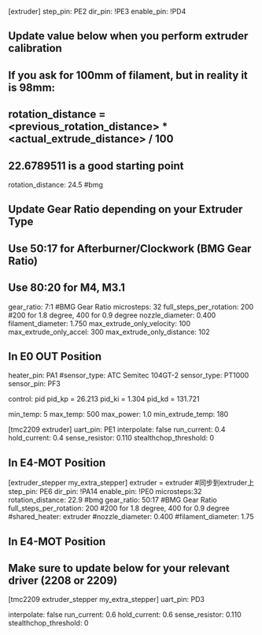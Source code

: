 [extruder]
step_pin: PE2
dir_pin: !PE3
enable_pin: !PD4
##	Update value below when you perform extruder calibration
##	If you ask for 100mm of filament, but in reality it is 98mm:
##	rotation_distance = <previous_rotation_distance> * <actual_extrude_distance> / 100
##  22.6789511 is a good starting point
rotation_distance: 24.5	#bmg 
##	Update Gear Ratio depending on your Extruder Type
##	Use 50:17 for Afterburner/Clockwork (BMG Gear Ratio)
##	Use 80:20 for M4, M3.1
gear_ratio: 7:1				#BMG Gear Ratio
microsteps: 32
full_steps_per_rotation: 200	#200 for 1.8 degree, 400 for 0.9 degree
nozzle_diameter: 0.400
filament_diameter: 1.750
max_extrude_only_velocity: 100
max_extrude_only_accel: 300
max_extrude_only_distance: 102
##      In E0 OUT Position
heater_pin: PA1
#sensor_type: ATC Semitec 104GT-2
sensor_type: PT1000
sensor_pin: PF3

control: pid
pid_kp = 26.213
pid_ki = 1.304
pid_kd = 131.721


min_temp: 5
max_temp: 500
max_power: 1.0
min_extrude_temp: 180

[tmc2209 extruder]
uart_pin: PE1
interpolate: false
run_current: 0.4
hold_current: 0.4
sense_resistor: 0.110
stealthchop_threshold: 0


##  In E4-MOT Position
[extruder_stepper my_extra_stepper]
extruder = extruder  #同步到extruder上
step_pin: PE6
dir_pin: !PA14
enable_pin: !PE0
microsteps:32
rotation_distance: 22.9  #bmg 
gear_ratio: 50:17               #BMG Gear Ratio
full_steps_per_rotation: 200    #200 for 1.8 degree, 400 for 0.9 degree
#shared_heater: extruder
#nozzle_diameter: 0.400
#filament_diameter: 1.75

##  In E4-MOT Position
##  Make sure to update below for your relevant driver (2208 or 2209)
[tmc2209 extruder_stepper my_extra_stepper]
uart_pin: PD3

interpolate: false
run_current: 0.6
hold_current: 0.6
sense_resistor: 0.110
stealthchop_threshold: 0
